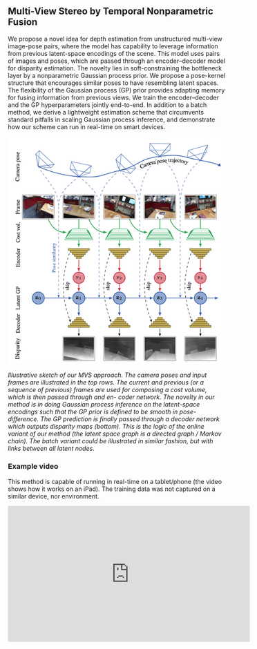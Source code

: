 ## Multi-View Stereo by Temporal Nonparametric Fusion

We propose a novel idea for depth estimation from unstructured multi-view image-pose pairs, where the model has capability to leverage information from previous latent-space encodings of the scene. This model uses pairs of images and poses, which are passed through an encoder–decoder model for disparity estimation. The novelty lies in soft-constraining the bottleneck layer by a nonparametric Gaussian process prior. We propose a pose-kernel structure that encourages similar poses to have resembling latent spaces. The flexibility of the Gaussian process (GP) prior provides adapting memory for fusing information from previous views. We train the encoder–decoder and the GP hyperparameters jointly end-to-end. In addition to a batch method, we derive a lightweight estimation scheme that circumvents standard pitfalls in scaling Gaussian process inference, and demonstrate how our scheme can run in real-time on smart devices.

![](assets/fig/arch.png)

*Illustrative sketch of our MVS approach.  The camera poses and input frames are illustrated in the top rows.  The current and previous (or a sequence of previous) frames are used for composing a cost volume, which is then passed through and en-
coder network.  The novelty in our method is in doing Gaussian process inference on the latent-space encodings such that the GP
prior is defined to be smooth in pose-difference.  The GP prediction  is  finally  passed  through  a  decoder  network  which  outputs disparity maps (bottom).  This is the logic of the online variant of our method (the latent space graph is a directed graph / Markov chain).  The batch variant could be illustrated in similar fashion, but with links between all latent nodes.*

### Example video

This method is capable of running in real-time on a tablet/phone (the video shows how it works on an iPad). The training data was not captured on a similar device, nor environment.

<iframe width="560" height="315" src="https://www.youtube.com/embed/iellGrlNW7k" frameborder="0" gesture="media" allow="encrypted-media" allowfullscreen></iframe>

